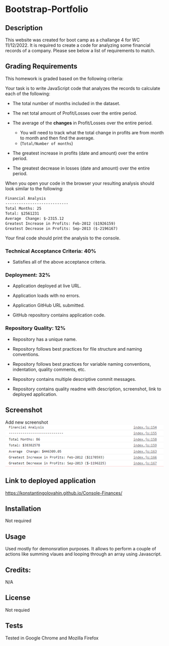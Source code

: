 # Bootstrap-Portfolio

## Description
 
This website was created for boot camp as a challange 4 for WC 11/12/2022. It is required to create a code for analyzing some financial records of a company. Please see below a list of requirements to match.

## Grading Requirements

This homework is graded based on the following criteria: 

Your task is to write JavaScript code that analyzes the records to calculate each of the following:

* The total number of months included in the dataset.

* The net total amount of Profit/Losses over the entire period.

* The average of the **changes** in Profit/Losses over the entire period.
  * You will need to track what the total change in profits are from month to month and then find the average.
  * (`Total/Number of months`)

* The greatest increase in profits (date and amount) over the entire period.

* The greatest decrease in losses (date and amount) over the entire period.

When you open your code in the browser your resulting analysis should look similar to the following:

  ```text
  Financial Analysis
  ----------------------------
  Total Months: 25
  Total: $2561231
  Average  Change: $-2315.12
  Greatest Increase in Profits: Feb-2012 ($1926159)
  Greatest Decrease in Profits: Sep-2013 ($-2196167)
  ```

Your final code should print the analysis to the console.


### Technical Acceptance Criteria: 40%

* Satisfies all of the above acceptance criteria.

### Deployment: 32%

* Application deployed at live URL.

* Application loads with no errors.

* Application GitHub URL submitted.

* GitHub repository contains application code.

### Repository Quality: 12%

* Repository has a unique name.

* Repository follows best practices for file structure and naming conventions.

* Repository follows best practices for variable naming conventions, indentation, quality comments, etc.

* Repository contains multiple descriptive commit messages.

* Repository contains quality readme with description, screenshot, link to deployed application.

## Screenshot
Add new screenshot
![Console Finances](./images/Screenshot.png?raw=true "Console Finances")

## Link to deployed application

https://konstantingolovahin.github.io/Console-Finances/

## Installation

Not required

## Usage

Used mostly for demonsration purposes. It allows to perform a couple of actions like summing vlaues and looping through an array using Javascript.


## Credits:

N/A

## License

Not requied

## Tests

Tested in Google Chrome and Mozilla Firefox
